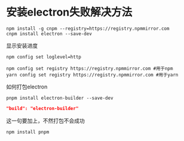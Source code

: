 # 安装electron失败解决方法

```shell
npm install -g cnpm --registry=https://registry.npmmirror.com
cnpm install electron --save-dev
```

显示安装进度

```shell
npm config set loglevel=http
```

```shell
npm config set registry https://registry.npmmirror.com #用于npm
yarn config set registry https://registry.npmmirror.com #用于yarn
```

如何打包electron

```shell
pnpm install electron-builder --save-dev
```

```json
"build": "electron-builder"
```

这一句要加上，不然打包不会成功

```shell
npm install pnpm
```
